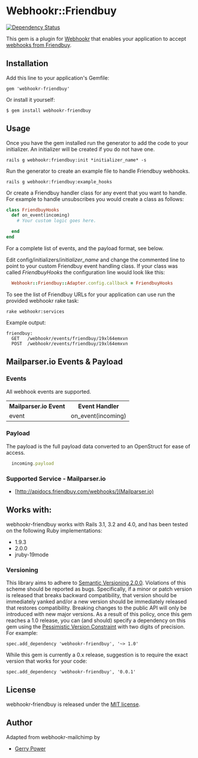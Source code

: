 # Webhookr::Friendbuy
[![Dependency Status](https://gemnasium.com/zoocasa/webhookr-friendbuy.png)](https://gemnasium.com/zoocasa/webhookr-friendbuy)

This gem is a plugin for [Webhookr](https://github.com/zoocasa/webhookr) that enables
your application to accept [webhooks from Friendbuy](https://support.friendbuy.com/entries/20743117-HTTP-POST-Data-Destination).

## Installation

Add this line to your application's Gemfile:

    gem 'webhookr-friendbuy'

Or install it yourself:

    $ gem install webhookr-friendbuy

## Usage

Once you have the gem installed run the generator to add the code to your initializer.
An initializer will be created if you do not have one.

```console
rails g webhookr:friendbuy:init *initializer_name* -s
```

Run the generator to create an example file to handle Friendbuy webhooks.

```console
rails g webhookr:friendbuy:example_hooks
```

Or create a Friendbuy handler class for any event that you want to handle. For example
to handle unsubscribes you would create a class as follows:

```ruby
class FriendbuyHooks
  def on_event(incoming)
    # Your custom logic goes here.

  end
end
```

For a complete list of events, and the payload format, see below.

Edit config/initializers/*initializer_name* and change the commented line to point to
your custom Friendbuy event handling class. If your class was called *FriendbuyHooks*
the configuration line would look like this:

```ruby
  Webhookr::Friendbuy::Adapter.config.callback = FriendbuyHooks
```

To see the list of Friendbuy URLs for your application can use run the provided webhookr rake task:

```console
rake webhookr:services
```

Example output:

```console
friendbuy:
  GET	/webhookr/events/friendbuy/19xl64emxvn
  POST	/webhookr/events/friendbuy/19xl64emxvn
```

## Mailparser.io Events & Payload

### Events

All webhook events are supported. 

<table>
  <tr>
    <th>Mailparser.io Event</th>
    <th>Event Handler</th>
  </tr>
  <tr>
    <td>event</td>
    <td>on_event(incoming)</td>
  </tr>
</table>

### Payload

The payload is the full payload data converted to an OpenStruct
for ease of access. 

```ruby
  incoming.payload

```

### <a name="supported_services"></a>Supported Service - Mailparser.io

* [http://apidocs.friendbuy.com/webhooks/](Mailparser.io)

## <a name="works_with"></a>Works with:

webhookr-friendbuy works with Rails 3.1, 3.2 and 4.0, and has been tested on the following Ruby
implementations:

* 1.9.3
* 2.0.0
* jruby-19mode

### Versioning
This library aims to adhere to [Semantic Versioning 2.0.0](http://semver.org/). Violations of this scheme should be reported as
bugs. Specifically, if a minor or patch version is released that breaks backward compatibility, that
version should be immediately yanked and/or a new version should be immediately released that restores
compatibility. Breaking changes to the public API will only be introduced with new major versions. As a
result of this policy, once this gem reaches a 1.0 release, you can (and should) specify a dependency on
this gem using the [Pessimistic Version Constraint](http://docs.rubygems.org/read/chapter/16#page74) with
two digits of precision. For example:

    spec.add_dependency 'webhookr-friendbuy', '~> 1.0'

While this gem is currently a 0.x release, suggestion is to require the exact version that works for your code:

    spec.add_dependency 'webhookr-friendbuy', '0.0.1'

## License

webhookr-friendbuy is released under the [MIT license](http://www.opensource.org/licenses/MIT).

## Author

Adapted from webhookr-mailchimp by 
* [Gerry Power](https://github.com/gerrypower)
